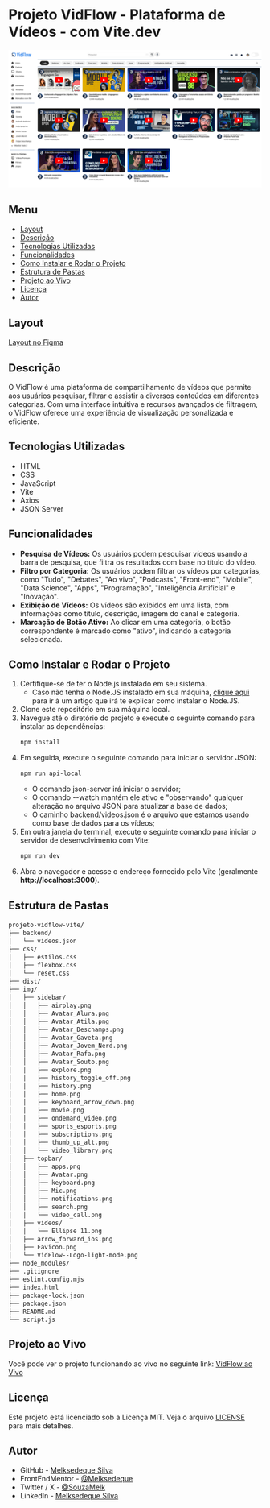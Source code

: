 # Projeto VidFlow - Plataforma de Vídeos - com Vite.dev

![Tela Principal](./screenshot/tela-principal.png)

## Menu

- [Layout](#layout)
- [Descrição](#descrição)
- [Tecnologias Utilizadas](#tecnologias-utilizadas)
- [Funcionalidades](#funcionalidades)
- [Como Instalar e Rodar o Projeto](#como-instalar-e-rodar-o-projeto)
- [Estrutura de Pastas](#estrutura-de-pastas)
- [Projeto ao Vivo](#projeto-ao-vivo)
- [Licença](#licença)
- [Autor](#autor)

## Layout

[Layout no Figma](https://www.figma.com/design/a0crwitCtGmNIQW0RVIs5H/VidFlow-%7C-Curso-Js---Consumindo-dados-de-uma-API)

## Descrição

O VidFlow é uma plataforma de compartilhamento de vídeos que permite aos usuários pesquisar, filtrar e assistir a diversos conteúdos em diferentes categorias. Com uma interface intuitiva e recursos avançados de filtragem, o VidFlow oferece uma experiência de visualização personalizada e eficiente.

## Tecnologias Utilizadas

- HTML
- CSS
- JavaScript
- Vite
- Axios
- JSON Server

## Funcionalidades

- **Pesquisa de Vídeos:** Os usuários podem pesquisar vídeos usando a barra de pesquisa, que filtra os resultados com base no título do vídeo.
- **Filtro por Categoria:** Os usuários podem filtrar os vídeos por categorias, como "Tudo", "Debates", "Ao vivo", "Podcasts", "Front-end", "Mobile", "Data Science", "Apps", "Programação", "Inteligência Artificial" e "Inovação".
- **Exibição de Vídeos:** Os vídeos são exibidos em uma lista, com informações como título, descrição, imagem do canal e categoria.
- **Marcação de Botão Ativo:** Ao clicar em uma categoria, o botão correspondente é marcado como "ativo", indicando a categoria selecionada.

## Como Instalar e Rodar o Projeto

1. Certifique-se de ter o Node.js instalado em seu sistema.
   - Caso não tenha o Node.JS instalado em sua máquina, [clique aqui](https://www.alura.com.br/artigos/como-instalar-node-js-windows-linux-macos?srsltid=AfmBOoqrf2oTntr5P-w5ZY5VUWK6GzdLMFWE9aT0Q8v-0zseFXsRvNpG) para ir à um artigo que irá te explicar como instalar o Node.JS.
2. Clone este repositório em sua máquina local.
3. Navegue até o diretório do projeto e execute o seguinte comando para instalar as dependências:
   ```bash
   npm install
   ```
4. Em seguida, execute o seguinte comando para iniciar o servidor JSON:
   ```bash
   npm run api-local
   ```
   - O comando json-server irá iniciar o servidor;
   - O comando --watch mantém ele ativo e "observando" qualquer alteração no arquivo JSON para atualizar a base de dados;
   - O caminho backend/videos.json é o arquivo que estamos usando como base de dados para os vídeos;
5. Em outra janela do terminal, execute o seguinte comando para iniciar o servidor de desenvolvimento com Vite:
   ```bash
   npm run dev
   ```
6. Abra o navegador e acesse o endereço fornecido pelo Vite (geralmente **http://localhost:3000**).

## Estrutura de Pastas

```
projeto-vidflow-vite/
├── backend/
│   └── videos.json
├── css/
│   ├── estilos.css
│   ├── flexbox.css
│   └── reset.css
├── dist/
├── img/
│   ├── sidebar/
│   │   ├── airplay.png
│   │   ├── Avatar_Alura.png
│   │   ├── Avatar_Atila.png
│   │   ├── Avatar_Deschamps.png
│   │   ├── Avatar_Gaveta.png
│   │   ├── Avatar_Jovem_Nerd.png
│   │   ├── Avatar_Rafa.png
│   │   ├── Avatar_Souto.png
│   │   ├── explore.png
│   │   ├── history_toggle_off.png
│   │   ├── history.png
│   │   ├── home.png
│   │   ├── keyboard_arrow_down.png
│   │   ├── movie.png
│   │   ├── ondemand_video.png
│   │   ├── sports_esports.png
│   │   ├── subscriptions.png
│   │   ├── thumb_up_alt.png
│   │   └── video_library.png
│   ├── topbar/
│   │   ├── apps.png
│   │   ├── Avatar.png
│   │   ├── keyboard.png
│   │   ├── Mic.png
│   │   ├── notifications.png
│   │   ├── search.png
│   │   └── video_call.png
│   ├── videos/
│   │   └── Ellipse 11.png
│   ├── arrow_forward_ios.png
│   ├── Favicon.png
│   └── VidFlow--Logo-light-mode.png
├── node_modules/
├── .gitignore
├── eslint.config.mjs
├── index.html
├── package-lock.json
├── package.json
├── README.md
└── script.js
```

## Projeto ao Vivo

Você pode ver o projeto funcionando ao vivo no seguinte link: [VidFlow ao Vivo](https://projeto-vidflow-vite-three.vercel.app/)

## Licença

Este projeto está licenciado sob a Licença MIT. Veja o arquivo [LICENSE](https://github.com/Melksedeque/projeto-vidflow?tab=MIT-1-ov-file) para mais detalhes.

## Autor

- GitHub - [Melksedeque Silva](https://github.com/Melksedeque/)
- FrontEndMentor - [@Melksedeque](https://www.frontendmentor.io/profile/Melksedeque)
- Twitter / X - [@SouzaMelk](https://x.com/SouzaMelk)
- LinkedIn - [Melksedeque Silva](https://www.linkedin.com/in/melksedeque-silva/)
